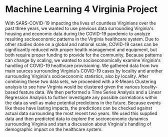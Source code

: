 # Machine Learning 4 Virginia Project
With SARS-COVID-19 impacting the lives of countless Virginians over the past three years, we wanted to use previous data surrounding Virginia's housing and economic data during the COVID-19 pandemic to analyze resulting socioeconomic patterns in the Virginia healthcare system. Due to other studies done on a global and national scale, COVID-19 cases can be significantly reduced with proper health management and equipment, but both require proper funding to provide for the community. Because patterns can change by scaling, we wanted to socioeconomically examine Virginia's handling of COVID-19 healthcare provisioning. We gathered data from two main sources surrounding Virginia's COVID-19 cases by locality and another surrounding Virginia's socioeconomic statistics, also by locality. After combining these two data sets, we proceeded with a K-Means Clustering analysis to see how Virginia would be clustered given the various locality-based feature data. We then performed a Time Series Analysis and a Linear Regression Analysis to further investigate any possible correlations within the data as well as make potential predictions in the future. Because events like these have lasting impacts, the predictions can be checked against actual data surrounding the most recent two years. We used this supplied data and then predicted data to explore the socioeconomic dynamics surrounding Virginia and start a discussion about Virginia's handling of demographic impact on the healthcare system. 
